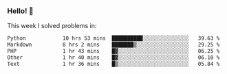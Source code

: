 ### Hello! 👋

This week I solved problems in:

<!--START_SECTION:waka-->

```txt
Python            10 hrs 53 mins  ██████████░░░░░░░░░░░░░░░   39.63 %
Markdown          8 hrs 2 mins    ███████▒░░░░░░░░░░░░░░░░░   29.25 %
PHP               1 hr 43 mins    █▓░░░░░░░░░░░░░░░░░░░░░░░   06.25 %
Other             1 hr 40 mins    █▓░░░░░░░░░░░░░░░░░░░░░░░   06.10 %
Text              1 hr 36 mins    █▒░░░░░░░░░░░░░░░░░░░░░░░   05.84 %
```

<!--END_SECTION:waka-->
